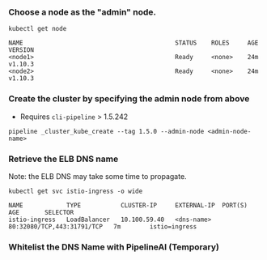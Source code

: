 ### Choose a node as the "admin" node.
```
kubectl get node

NAME                                          STATUS    ROLES     AGE       VERSION
<node1>                                       Ready     <none>    24m       v1.10.3
<node2>                                       Ready     <none>    24m       v1.10.3
```

### Create the cluster by specifying the admin node from above
* Requires `cli-pipeline` > 1.5.242
```
pipeline _cluster_kube_create --tag 1.5.0 --admin-node <admin-node-name>
```

### Retrieve the ELB DNS name
Note: the ELB DNS may take some time to propagate.
```
kubectl get svc istio-ingress -o wide

NAME            TYPE           CLUSTER-IP     EXTERNAL-IP  PORT(S)                      AGE       SELECTOR
istio-ingress   LoadBalancer   10.100.59.40   <dns-name>   80:32080/TCP,443:31791/TCP   7m        istio=ingress
```

### Whitelist the DNS Name with PipelineAI (Temporary)
